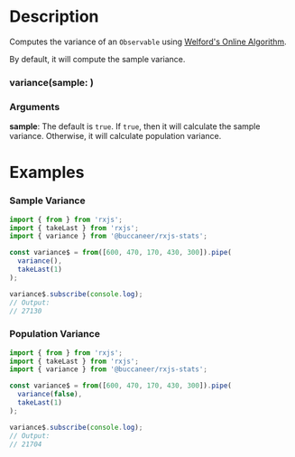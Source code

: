 # Description
Computes the variance of an `Observable` using [Welford's Online Algorithm](https://en.wikipedia.org/wiki/Algorithms_for_calculating_variance#Welford's_online_algorithm).

By default, it will compute the sample variance.

### variance(sample: <Boolean>)

### Arguments
**sample**: The default is `true`. If `true`, then it will calculate the sample variance.  Otherwise, it will calculate population variance.

# Examples

### Sample Variance
``` javascript
import { from } from 'rxjs';
import { takeLast } from 'rxjs';
import { variance } from '@buccaneer/rxjs-stats';

const variance$ = from([600, 470, 170, 430, 300]).pipe(
  variance(),
  takeLast(1)
);

variance$.subscribe(console.log);
// Output:
// 27130
```

### Population Variance
``` javascript
import { from } from 'rxjs';
import { takeLast } from 'rxjs';
import { variance } from '@buccaneer/rxjs-stats';

const variance$ = from([600, 470, 170, 430, 300]).pipe(
  variance(false),
  takeLast(1)
);

variance$.subscribe(console.log);
// Output:
// 21704
```